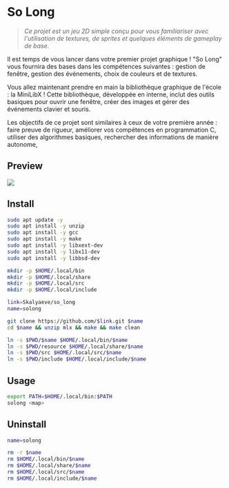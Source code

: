 # So Long
> *Ce projet est un jeu 2D simple conçu pour vous familiariser avec l'utilisation de textures, de sprites et quelques éléments de gameplay de base.*

Il est temps de vous lancer dans votre premier projet graphique ! "So Long" vous fournira des bases dans les compétences suivantes : gestion de fenêtre, gestion des événements, choix de couleurs et de textures.

Vous allez maintenant prendre en main la bibliothèque graphique de l'école : la MiniLibX ! Cette bibliothèque, développée en interne, inclut des outils basiques pour ouvrir une fenêtre, créer des images et gérer des événements clavier et souris.

Les objectifs de ce projet sont similaires à ceux de votre première année : faire preuve de rigueur, améliorer vos compétences en programmation C, utiliser des algorithmes basiques, rechercher des informations de manière autonome,

## Preview
![](https://github.com/Skalyaeve/images-1/blob/main/screenshot/solong.gif)

## Install
```bash
sudo apt update -y
sudo apt install -y unzip
sudo apt install -y gcc
sudo apt install -y make
sudo apt install -y libxext-dev
sudo apt install -y libx11-dev
sudo apt install -y libbsd-dev
```
```bash
mkdir -p $HOME/.local/bin
mkdir -p $HOME/.local/share
mkdir -p $HOME/.local/src
mkdir -p $HOME/.local/include
```
```bash
link=Skalyaeve/so_long
name=solong

git clone https://github.com/$link.git $name
cd $name && unzip mlx && make && make clean

ln -s $PWD/$name $HOME/.local/bin/$name
ln -s $PWD/resource $HOME/.local/share/$name
ln -s $PWD/src $HOME/.local/src/$name
ln -s $PWD/include $HOME/.local/include/$name
```

## Usage
```bash
export PATH=$HOME/.local/bin:$PATH
solong <map>
```

## Uninstall
```bash
name=solong

rm -r $name
rm $HOME/.local/bin/$name
rm $HOME/.local/share/$name
rm $HOME/.local/src/$name
rm $HOME/.local/include/$name
```
